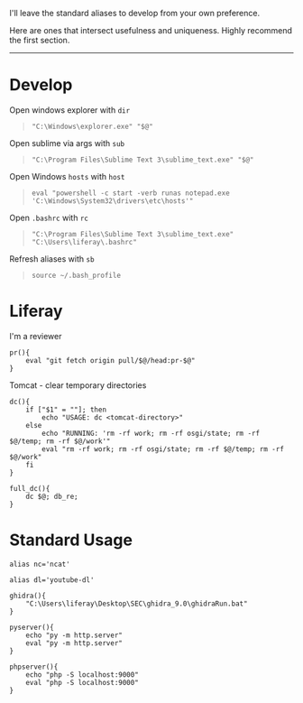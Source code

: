 I'll leave the standard aliases to develop from your own preference.

Here are ones that intersect usefulness and uniqueness.  Highly recommend the first section.


----
# Develop

Open windows explorer with `dir`
> `"C:\Windows\explorer.exe" "$@"`

Open sublime via args with `sub`
> `"C:\Program Files\Sublime Text 3\sublime_text.exe" "$@"`

Open Windows `hosts` with `host`
> `eval "powershell -c start -verb runas notepad.exe 'C:\Windows\System32\drivers\etc\hosts'"`

Open `.bashrc` with `rc`
> `"C:\Program Files\Sublime Text 3\sublime_text.exe" "C:\Users\liferay\.bashrc"`

Refresh aliases with `sb`
> `source ~/.bash_profile`


# Liferay

I'm a reviewer
```
pr(){
	eval "git fetch origin pull/$@/head:pr-$@"
}
```



Tomcat - clear temporary directories
```
dc(){
	if ["$1" = ""]; then
		echo "USAGE: dc <tomcat-directory>"
	else
		echo "RUNNING: 'rm -rf work; rm -rf osgi/state; rm -rf $@/temp; rm -rf $@/work'"
		eval "rm -rf work; rm -rf osgi/state; rm -rf $@/temp; rm -rf $@/work"
	fi
}

full_dc(){
	dc $@; db_re;
}
```


# Standard Usage
```
alias nc='ncat'

alias dl='youtube-dl'

ghidra(){
	"C:\Users\liferay\Desktop\SEC\ghidra_9.0\ghidraRun.bat"
}

pyserver(){
	echo "py -m http.server"
	eval "py -m http.server"
}

phpserver(){
	echo "php -S localhost:9000"
	eval "php -S localhost:9000"
}
```